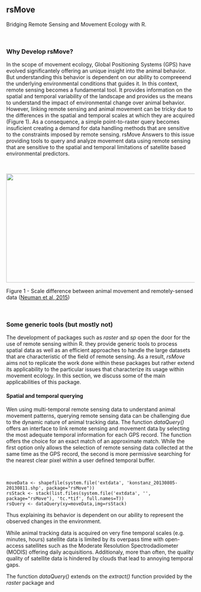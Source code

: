 ## rsMove
Bridging Remote Sensing and Movement Ecology with R.

<br>

### Why Develop rsMove?
In the scope of movement ecology, Global Positioning Systems (GPS) have evolved significantely offering an unique insight into the animal behavior. But understanding this behavior is dependent on our ability to compreeend the underlying environmental conditions that guides it. In this context, remote sensing becomes a fundamental tool. It provides information on the spatial and temporal variability of the landscape and provides us the means to understand the impact of environmental change over animal behavior. However, linking remote sensing and animal movement can be tricky due to the differences in the spatial and temporal scales at which they are acquired (Figure 1). As a consequence, a simple point-to-raster query becomes insuficient creating a demand for data handling methods that are sensitive to the constraints imposed by remote sensing. rsMove Answers to this issue providing tools to query and analyze movement data using remote sensing that are sensitive to the spatial and temporal limitations of satellite based environmental predictors.

<br>

<p align="center">
  <img width="566" height="291" src="http://media.springernature.com/full/springer-static/image/art%3A10.1186%2Fs40462-015-0036-7/MediaObjects/40462_2015_36_Fig1_HTML.gif">
</p>

Figure 1 - Scale difference between animal movement and remotely-sensed data ([Neuman et al, 2015](https://movementecologyjournal.biomedcentral.com/articles/10.1186/s40462-015-0036-7))

<br>

### Some generic tools (but mostly not)
The development of packages such as *raster* and *sp* open the door for the use of remote sensing within R. they provide generic tools to process spatial data as well as an efficient approaches to handle the large datasets that are characteristic of the field of remote sensing. As a result, *rsMove* aims not to replicate the work done within these packages but rather extend its applicability to the particular issues that characterize its usage within movement ecology. In this section, we discuss some of the main applicabilities of this package.

#### Spatial and temporal querying
Wen using multi-temporal remote sensing data to understand animal movement patterns, querying remote sensing data can be challenging due to the dynamic nature of animal tracking data. The function *dataQuery()* offers an interface to link remote sensing and movement data by selecting the most adequate temporal information for each GPS record. The function offers the choice for an exact match of an approximate match. While the first option only allows the selection of remote sensing data collected at the same time as the GPS record, the second is more permissive searching for the nearest clear pixel within a user defined temporal buffer.

<br>

```
moveData <- shapefile(system.file('extdata', 'konstanz_20130805-20130811.shp', package="rsMove"))
rsStack <- stack(list.files(system.file('extdata', '', package="rsMove"), 'tc.*tif', full.names=T))
rsQuery <- dataQuery(xy=moveData,img=rsStack)
```




Thus explaining its behavior is dependent on our ability to represent the observed changes in the environment.


While animal tracking data is acquired on very fine temporal scales (e.g. minutes, hours) satellite data is limited by its overpass time with open-access satellites such as the Moderate Resolution Spectrodadiometer (MODIS) offering daily acquisitions. Additionaly, more than often, the quality quality of satellite data is hindered by clouds that lead to annoying temporal gaps.

The function *dataQuery()* extends on the *extract()* function provided by the *raster* package and 
